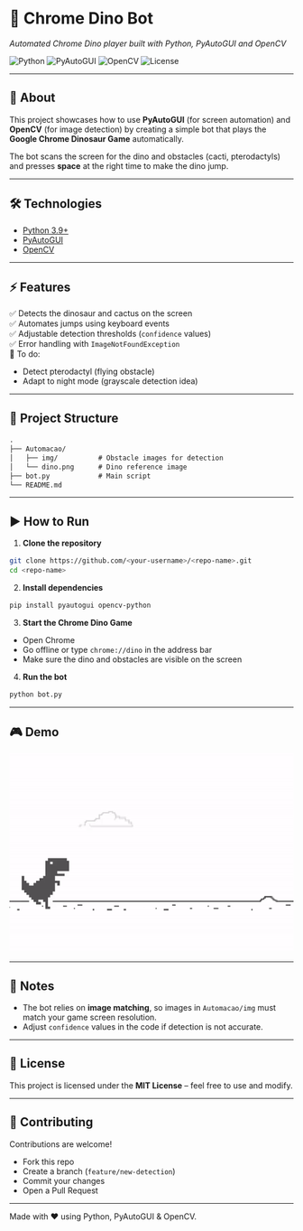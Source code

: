 # 🦖 Chrome Dino Bot  
_Automated Chrome Dino player built with Python, PyAutoGUI and OpenCV_

![Python](https://img.shields.io/badge/python-3.9%2B-blue)
![PyAutoGUI](https://img.shields.io/badge/pyautogui-automation-yellow)
![OpenCV](https://img.shields.io/badge/opencv-computer%20vision-green)
![License](https://img.shields.io/badge/license-MIT-lightgrey)

---

## 📌 About  
This project showcases how to use **PyAutoGUI** (for screen automation) and **OpenCV** (for image detection) by creating a simple bot that plays the **Google Chrome Dinosaur Game** automatically.  

The bot scans the screen for the dino and obstacles (cacti, pterodactyls) and presses **space** at the right time to make the dino jump.  

---

## 🛠️ Technologies  
- [Python 3.9+](https://www.python.org/)  
- [PyAutoGUI](https://pyautogui.readthedocs.io/en/latest/)  
- [OpenCV](https://opencv.org/)  

---

## ⚡ Features  
✅ Detects the dinosaur and cactus on the screen  
✅ Automates jumps using keyboard events  
✅ Adjustable detection thresholds (`confidence` values)  
✅ Error handling with `ImageNotFoundException`  
🚧 To do:  
- Detect pterodactyl (flying obstacle)  
- Adapt to night mode (grayscale detection idea)  

---

## 📂 Project Structure  

```
.
├── Automacao/
│   ├── img/          # Obstacle images for detection
│   └── dino.png      # Dino reference image
├── bot.py            # Main script
└── README.md
```

---

## ▶️ How to Run  

1. **Clone the repository**  
```bash
git clone https://github.com/<your-username>/<repo-name>.git
cd <repo-name>
```

2. **Install dependencies**  
```bash
pip install pyautogui opencv-python
```

3. **Start the Chrome Dino Game**  
- Open Chrome  
- Go offline or type `chrome://dino` in the address bar  
- Make sure the dino and obstacles are visible on the screen  

4. **Run the bot**  
```bash
python bot.py
```

---

## 🎮 Demo  
![Demo](dino_running.gif)

---

## 📌 Notes  
- The bot relies on **image matching**, so images in `Automacao/img` must match your game screen resolution.  
- Adjust `confidence` values in the code if detection is not accurate.  

---

## 📜 License  
This project is licensed under the **MIT License** – feel free to use and modify.  

---

## 🤝 Contributing  
Contributions are welcome!  
- Fork this repo  
- Create a branch (`feature/new-detection`)  
- Commit your changes  
- Open a Pull Request  

---

Made with ❤️ using Python, PyAutoGUI & OpenCV.
